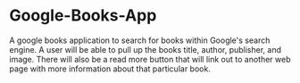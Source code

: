 # Google-Books-App
A google books application to search for books within Google's search engine. A user will be able to pull up the books title, author, publisher, and image. There will also be a read more button that will link out to another web page with more information about that particular book.
